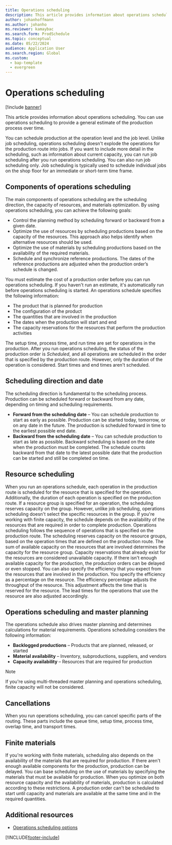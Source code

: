 ```yaml
---
title: Operations scheduling
description: This article provides information about operations scheduling. You can use operations scheduling to provide a general estimate of the production process over time.
author: johanhoffmann
ms.author: johanho
ms.reviewer: kamaybac
ms.search.form: ProdSchedule
ms.topic: conceptual
ms.date: 05/22/2024
audience: Application User
ms.search.region: Global
ms.custom:
  - bap-template
  - evergreen
---
```


# Operations scheduling

[!include [banner](../includes/banner.md)]

This article provides information about operations scheduling. You can use operations scheduling to provide a general estimate of the production process over time.

You can schedule production at the operation level and the job level. Unlike job scheduling, operations scheduling doesn't explode the operations for the production route into jobs. If you want to include more detail in the scheduling, such as information about current capacity, you can run job scheduling after you run operations scheduling. You can also run job scheduling only. Job scheduling is typically used to schedule individual jobs on the shop floor for an immediate or short-term time frame.

## Components of operations scheduling

The main components of operations scheduling are the scheduling direction, the capacity of resources, and materials optimization. By using operations scheduling, you can achieve the following goals:

- Control the planning method by scheduling forward or backward from a given date.
- Optimize the use of resources by scheduling productions based on the capacity of the resources. This approach also helps identify when alternative resources should be used.
- Optimize the use of materials by scheduling productions based on the availability of the required materials.
- Schedule and synchronize reference productions. The dates of the reference productions are adjusted when the production order’s schedule is changed.

You must estimate the cost of a production order before you can run operations scheduling. If you haven't run an estimate, it's automatically run before operations scheduling is started. An operations schedule specifies the following information:

- The product that is planned for production
- The configuration of the product
- The quantities that are involved in the production
- The dates when the production will start and end
- The capacity reservations for the resources that perform the production activities

The setup time, process time, and run time are set for operations in the production. After you run operations scheduling, the status of the production order is *Scheduled*, and all operations are scheduled in the order that is specified by the production route. However, only the duration of the operation is considered. Start times and end times aren't scheduled.

## Scheduling direction and date

The scheduling direction is fundamental to the scheduling process. Production can be scheduled forward or backward from any date, depending on timing and scheduling requirements.

- **Forward from the scheduling date** – You can schedule production to start as early as possible. Production can be started today, tomorrow, or on any date in the future. The production is scheduled forward in time to the earliest possible end date.
- **Backward from the scheduling date** – You can schedule production to start as late as possible. Backward scheduling is based on the date when the production must be completed. The schedule counts backward from that date to the latest possible date that the production can be started and still be completed on time.

## Resource scheduling

When you run an operations schedule, each operation in the production route is scheduled for the resource that is specified for the operation. Additionally, the duration of each operation is specified on the production route. If a resource group is specified for an operation, the scheduling reserves capacity on the group. However, unlike job scheduling, operations scheduling doesn't select the specific resources in the group. If you're working with finite capacity, the schedule depends on the availability of the resources that are required in order to complete production. Operations scheduling follows the sequence of operations that is specified on the production route. The scheduling reserves capacity on the resource groups, based on the operation times that are defined on the production route. The sum of available capacity on the resources that are involved determines the capacity for the resource group. Capacity reservations that already exist for the resources are considered unavailable capacity. If there isn't enough available capacity for the production, the production orders can be delayed or even stopped. You can also specify the efficiency that you expect from the resources that are involved in the production. You specify the efficiency as a percentage on the resource. The efficiency percentage adjusts the throughput of the resource. This adjustment affects the time that is reserved for the resource. The lead times for the operations that use the resource are also adjusted accordingly.

## Operations scheduling and master planning

The operations schedule also drives master planning and determines calculations for material requirements. Operations scheduling considers the following information:

- **Backlogged productions** – Products that are planned, released, or started
- **Material availability** – Inventory, subproductions, suppliers, and vendors
- **Capacity availability** – Resources that are required for production

> [!NOTE]
> If you're using multi-threaded master planning and operations scheduling, finite capacity will not be considered.

## Cancellations

When you run operations scheduling, you can cancel specific parts of the routing. These parts include the queue time, setup time, process time, overlap time, and transport times.

## Finite materials

If you're working with finite materials, scheduling also depends on the availability of the materials that are required for production. If there aren't enough available components for the production, production can be delayed. You can base scheduling on the use of materials by specifying the materials that must be available for production. When you optimize on both resource capacity and the availability of materials, production is calculated according to these restrictions. A production order can't be scheduled to start until capacity and materials are available at the same time and in the required quantities.

## Additional resources

- [Operations scheduling options](operation-scheduling-options.md)

[!INCLUDE[footer-include](../../includes/footer-banner.md)]
